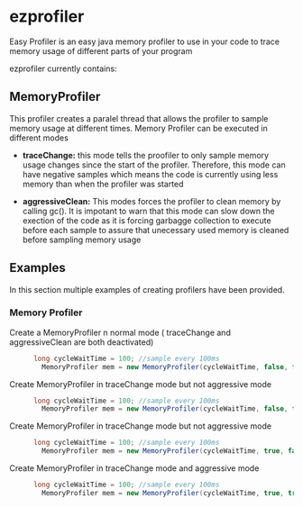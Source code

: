 # ezprofiler
Easy Profiler is an easy java memory profiler to use in your code to trace memory usage of different parts of your program

ezprofiler currently contains:

## MemoryProfiler
  This profiler creates a paralel thread that allows the profiler to sample memory usage at different times. Memory Profiler can be executed in different modes
* **traceChange:** this mode tells the proofiler to only sample memory usage changes since the start of the profiler. Therefore, this mode can have negative samples which means the code is currently using less memory than when the profiler was started

* **aggressiveClean:** This modes forces the profiler to clean memory by calling gc(). It is impotant to warn that this mode can slow down the exection of the code as it is forcing garbagge collection to execute before each sample to assure that unecessary used memory is cleaned before sampling memory usage

## Examples
In this section multiple examples of creating profilers have been provided.

### Memory Profiler

Create a MemoryProfiler n normal mode ( traceChange and aggressiveClean are both deactivated)
```java
      long cycleWaitTime = 100; //sample every 100ms
  		MemoryProfiler mem = new MemoryProfiler(cycleWaitTime, false, false);
```


Create MemoryProfiler in traceChange mode but not aggressive mode
```java
      long cycleWaitTime = 100; //sample every 100ms
  		MemoryProfiler mem = new MemoryProfiler(cycleWaitTime, false, false);
```

Create MemoryProfiler in traceChange mode but not aggressive mode
```java
      long cycleWaitTime = 100; //sample every 100ms
  		MemoryProfiler mem = new MemoryProfiler(cycleWaitTime, true, false);
```


Create MemoryProfiler in traceChange mode and  aggressive mode
```java
      long cycleWaitTime = 100; //sample every 100ms
  		MemoryProfiler mem = new MemoryProfiler(cycleWaitTime, true, true);
```
